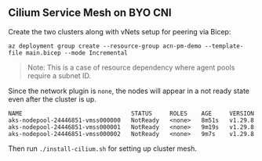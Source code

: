 ## Cilium Service Mesh on BYO CNI

Create the two clusters along with vNets setup for peering via Bicep:

```
az deployment group create --resource-group acn-pm-demo --template-file main.bicep --mode Incremental
```

> Note: This is a case of resource dependency where agent pools require a subnet ID.

Since the network plugin is `none`, the nodes will appear in a not ready state even after the cluster is up.

```
NAME                               STATUS     ROLES    AGE     VERSION
aks-nodepool-24446851-vmss000000   NotReady   <none>   8m51s   v1.29.8
aks-nodepool-24446851-vmss000001   NotReady   <none>   9m19s   v1.29.8
aks-nodepool-24446851-vmss000002   NotReady   <none>   9m7s    v1.29.8
```

Then run `./install-cilium.sh` for setting up cluster mesh.
